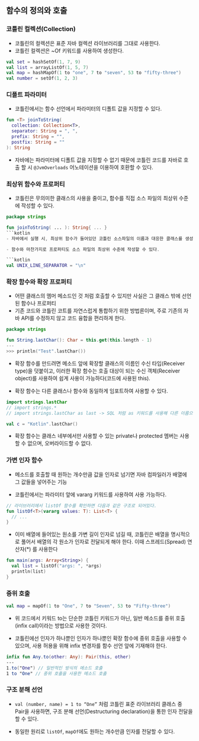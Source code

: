## 함수의 정의와 호출
### 코틀린 컬렉션(Collection)
- 코틀린의 컬렉션은 표준 자바 컬렉션 라이브러리를 그대로 사용한다.
- 코틀린 컬렉션은 ~Of 키워드를 사용하여 생성한다.

```kotlin
val set = hashSetOf(1, 7, 9)
val list = arrayListOf(1, 5, 7)
val map = hashMapOf(1 to "one", 7 to "seven", 53 to "fifty-three")
val number = setOf(1, 2, 3)
```

### 디폴트 파라미터
- 코틀린에서는 함수 선언에서 파라미터의 디폴트 값을 지정할 수 있다.

```kotlin
fun <T> joinToString(
  collection: Collection<T>,
  separator: String = ", ",
  prefix: String = "", 
  postfix: String = ""
): String
```
- 자바에는 파라미터에 디폴트 값을 지정할 수 없기 때문에 코틀린 코드를 자바로 호출 할 시 `@JvmOverloads` 어노테이션을 이용하여 호환할 수 있다.

### 최상위 함수와 프로퍼티
- 코틀린은 무의미한 클래스의 사용을 줄이고, 함수를 직접 소스 파일의 최상위 수준에 작성할 수 있다.

```kotlin
package strings

fun joinToString( ... ): String{ ... }
```kotlin
- 자바에서 실행 시, 최상위 함수가 들어있던 코틀린 소스파일의 이름과 대응한 클래스를 생성하여 컴파일 한다.

- 함수와 마찬가지로 프로퍼티도 소스 파일의 최상위 수준에 작성할 수 있다.

```kotlin
val UNIX_LINE_SEPARATOR = "\n"
```

### 확장 함수와 확장 프로퍼티
- 어떤 클래스의 멤머 메소드인 것 처럼 호출할 수 있지만 사실은 그 클래스 밖에 선언된 함수나 프로퍼티
- 기존 코드와 코틀린 코트를 자연스럽게 통합하기 위한 방법론이며, 주로 기존의 자바 API를 수정하지 않고 코드 융합을 편리하게 한다.

```kotlin
package strings

fun String.lastChar(): Char = this.get(this.length - 1)
--- 
>>> println("Test".lastChar())
```
- 확장 함수를 만드려면 메소드 앞에 확장할 클래스의 이름인 수신 타입(Receiver type)을 덧붙이고, 이러한 확장 함수는 호출 대상이 되는 수신 객체(Receiver object)를 사용하여 쉽게 사용이 가능하다(코드에 사용된 this).

- 확장 함수는 다른 클래스나 함수와 동일하게 임포트하여 사용할 수 있다.

```kotlin
import strings.lastChar
// import strings.*
// import strings.lastChar as last -> SQL 처럼 as 키워드를 사용해 다른 이름으로 사용할 수 있다.

val c = "Kotlin".lastChar()
```
- 확장 함수는 클래스 네부에서만 사용할 수 있는 private나 protected 멤버는 사용할 수 없으며, 오버라이드할 수 없다. 

### 가변 인자 함수
- 메소드를 호출할 때 원하는 개수만큼 값을 인자로 넘기면 자바 컴파일러가 배열에 그 값들을 넣어주는 기능

- 코틀린에서는 파라미터 앞에 vararg 키워드를 사용하여 사용 가능하다.

```kotlin
// 라이브러리에서 listOf 함수를 확인하면 다음과 같은 구조로 되어있다.
fun listOf<T>(vararg values: T): List<T> {
  // ...
}
```
- 이미 배열에 들어있는 원소를 가변 길이 인자로 넘길 때, 코틀린은 배열을 명시적으로 풀어서 배열의 각 원소가 인자로 전달되게 해야 한다. 이때 스프레드(Spread) 연산자(*) 를 사용한다

```kotlin
fun main(args: Array<String>) {
  val list = listOf("args: ", *args)
  println(list) 
}
```
### 중위 호출
```kotlin
val map = mapOf(1 to "One", 7 to "Seven", 53 to "Fifty-three")
```
- 위 코드에서 키워드 to는 단순한 코틀린 키워드가 아닌, 일반 메소드를 중위 호출(infix call)이라는 방법으로 사용한 것이다.

- 코틀린에선 인자가 하나뿐인 인자가 하나뿐인 확장 함수에 중위 호출을 사용할 수 있으며, 사용 허용을 위해 infix 변경자를 함수 선언 앞에 기재해야 한다.

```kotlin
infix fun Any.to(other: Any): Pair(this, other)
---
1.to("One") // 일반적인 방식의 메소드 호출
1 to "One" // 중위 호출을 사용한 메소드 호출
```

### 구조 분해 선언
- `val (number, name) = 1 to “One”` 처럼 코틀린 표준 라이브러리 클래스 중 Pair을 사용하면, 구조 분해 선언(Destructuring declaration)을 통한 인자 전달을 할 수 있다.

- 동일한 원리로 `listOf`, `mapOf`에도 원하는 개수만큼 인자를 전달할 수 있다.